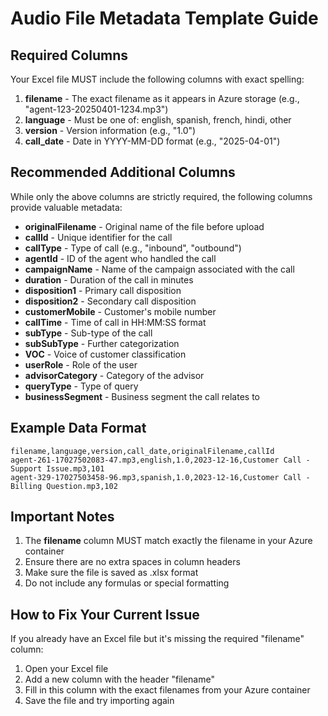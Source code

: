 # Audio File Metadata Template Guide

## Required Columns

Your Excel file MUST include the following columns with exact spelling:

1. **filename** - The exact filename as it appears in Azure storage (e.g., "agent-123-20250401-1234.mp3")
2. **language** - Must be one of: english, spanish, french, hindi, other
3. **version** - Version information (e.g., "1.0")
4. **call_date** - Date in YYYY-MM-DD format (e.g., "2025-04-01")

## Recommended Additional Columns

While only the above columns are strictly required, the following columns provide valuable metadata:

- **originalFilename** - Original name of the file before upload
- **callId** - Unique identifier for the call
- **callType** - Type of call (e.g., "inbound", "outbound")
- **agentId** - ID of the agent who handled the call
- **campaignName** - Name of the campaign associated with the call
- **duration** - Duration of the call in minutes
- **disposition1** - Primary call disposition
- **disposition2** - Secondary call disposition
- **customerMobile** - Customer's mobile number
- **callTime** - Time of call in HH:MM:SS format
- **subType** - Sub-type of the call
- **subSubType** - Further categorization
- **VOC** - Voice of customer classification
- **userRole** - Role of the user
- **advisorCategory** - Category of the advisor
- **queryType** - Type of query
- **businessSegment** - Business segment the call relates to

## Example Data Format

```
filename,language,version,call_date,originalFilename,callId
agent-261-17027502083-47.mp3,english,1.0,2023-12-16,Customer Call - Support Issue.mp3,101
agent-329-17027503458-96.mp3,spanish,1.0,2023-12-16,Customer Call - Billing Question.mp3,102
```

## Important Notes

1. The **filename** column MUST match exactly the filename in your Azure container
2. Ensure there are no extra spaces in column headers
3. Make sure the file is saved as .xlsx format
4. Do not include any formulas or special formatting

## How to Fix Your Current Issue

If you already have an Excel file but it's missing the required "filename" column:

1. Open your Excel file
2. Add a new column with the header "filename"
3. Fill in this column with the exact filenames from your Azure container
4. Save the file and try importing again